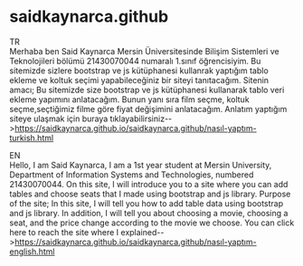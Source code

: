 # saidkaynarca.github
TR <br>
Merhaba ben Said Kaynarca Mersin Üniversitesinde Bilişim Sistemleri ve Teknolojileri bölümü 21430070044 numaralı 1.sınıf öğrencisiyim. Bu sitemizde sizlere bootstrap ve js kütüphanesi kullanrak yaptığım tablo ekleme ve koltuk seçimi yapabileceğiniz bir siteyi tanıtacağım.
Sitenin amacı;
Bu sitemizde size bootstrap ve js kütüphanesi kullanarak tablo veri ekleme yapımını anlatacağım. Bunun yanı sıra film seçme, koltuk seçme,seçtiğimiz filme göre fiyat değişimini anlatacağım.
Anlatım yaptığım siteye ulaşmak için buraya tıklayabilirsiniz-->https://saidkaynarca.github.io/saidkaynarca.github/nasıl-yaptım-turkish.html

EN <br>
Hello, I am Said Kaynarca, I am a 1st year student at Mersin University, Department of Information Systems and Technologies, numbered 21430070044. On this site, I will introduce you to a site where you can add tables and choose seats that I made using bootstrap and js library.
Purpose of the site;
In this site, I will tell you how to add table data using bootstrap and js library. In addition, I will tell you about choosing a movie, choosing a seat, and the price change according to the movie we choose.
You can click here to reach the site where I explained-->https://saidkaynarca.github.io/saidkaynarca.github/nasıl-yaptım-english.html
